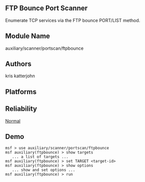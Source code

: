 ## FTP Bounce Port Scanner

Enumerate TCP services via the FTP bounce PORT/LIST method.


## Module Name
auxiliary/scanner/portscan/ftpbounce

## Authors
kris katterjohn





## Platforms


## Reliability
[Normal](https://github.com/rapid7/metasploit-framework/wiki/Exploit-Ranking)

## Demo

```
msf > use auxiliary/scanner/portscan/ftpbounce
msf auxiliary(ftpbounce) > show targets
   ... a list of targets ...
msf auxiliary(ftpbounce) > set TARGET <target-id>
msf auxiliary(ftpbounce) > show options
   ... show and set options ...
msf auxiliary(ftpbounce) > run
```
    
    
